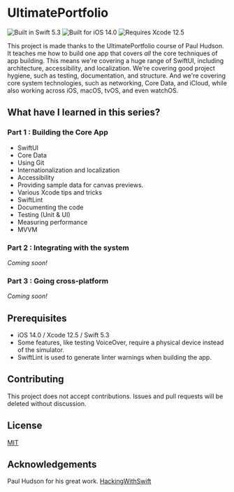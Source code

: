 # UltimatePortfolio

![Built in Swift 5.3](https://img.shields.io/badge/swift-5.3-informational)
![Built for iOS 14.0](https://img.shields.io/badge/iOS-14.0-informational)
![Requires Xcode 12.5](https://img.shields.io/badge/Xcode-12.5-informational)


This project is made thanks to the UltimatePortfolio course of Paul Hudson. It teaches me how to build one app that covers *all* the core techniques of app building. This means we're covering a huge range of SwiftUI, including architecture, accessibility, and localization. We're covering good project hygiene, such as testing, documentation, and structure. And we're covering core system technologies, such as networking, Core Data, and iCloud, while also working across iOS, macOS, tvOS, and even watchOS.

## What have I learned in this series?
### Part 1 : Building the Core App
* SwiftUI
* Core Data 
* Using Git
* Internationalization and localization
* Accessibility 
* Providing sample data for canvas previews.
* Various Xcode tips and tricks
* SwiftLint
* Documenting the code
* Testing (Unit & UI)
* Measuring performance
* MVVM
### Part 2 : Integrating with the system
_Coming soon!_
### Part 3 : Going cross-platform
_Coming soon!_

## Prerequisites
* iOS 14.0 / Xcode 12.5 / Swift 5.3
* Some features, like testing VoiceOver, require a physical device instead of the simulator.
* SwiftLint is used to generate linter warnings when building the app.

## Contributing
This project does not accept contributions. Issues and pull requests will be deleted without discussion.

## License
[MIT](https://choosealicense.com/licenses/mit/)

## Acknowledgements
Paul Hudson for his great work. [HackingWithSwift](https://www.hackingwithswift.com)
